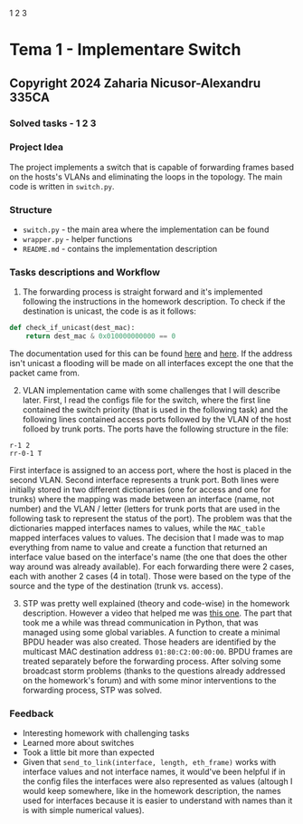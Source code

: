 1 2 3
# Tema 1 - Implementare Switch

## Copyright 2024 Zaharia Nicusor-Alexandru 335CA

### Solved tasks - 1 2 3

### Project Idea

The project implements a switch that is capable of forwarding frames based on the hosts's VLANs and eliminating the loops in the topology.
The main code is written in `switch.py`.

### Structure

- `switch.py` - the main area where the implementation can be found
- `wrapper.py` - helper functions
- `README.md` - contains the implementation description

### Tasks descriptions and Workflow

1. The forwarding process is straight forward and it's implemented following the instructions in the homework description.
To check if the destination is unicast, the code is as it follows:

```python
def check_if_unicast(dest_mac):
    return dest_mac & 0x010000000000 == 0
```

The documentation used for this can be found [here](https://forum.huawei.com/enterprise/en/multicast-mac-address-vs-broadcast-mac-address-vs-unicast-mac-address/thread/667283450236911616-667213852955258880) and [here](https://en.wikipedia.org/wiki/MAC_address#Unicast_vs._multicast_(I/G_bit)).
If the address isn't unicast a flooding will be made on all interfaces except the one that the packet came from.

2. VLAN implementation came with some challenges that I will describe later.
First, I read the configs file for the switch, where the first line contained the switch priority (that is used in the following task) and the following lines contained access ports followed by the VLAN of the host folloed by trunk ports.
The ports have the following structure in the file:

```
r-1 2
rr-0-1 T
```

First interface is assigned to an access port, where the host is placed in the second VLAN.
Second interface represents a trunk port.
Both lines were initially stored in two different dictionaries (one for access and one for trunks) where the mapping was made between an interface (name, not number) and the VLAN / letter (letters for trunk ports that are used in the following task to represent the status of the port).
The problem was that the dictionaries mapped interfaces names to values, while the `MAC_table` mapped interfaces values to values.
The decision that I made was to map everything from name to value and create a function that returned an interface value based on the interface's name (the one that does the other way around was already available).
For each forwarding there were 2 cases, each with another 2 cases (4 in total).
Those were based on the type of the source and the type of the destination (trunk vs. access).

3. STP was pretty well explained (theory and code-wise) in the homework description.
However a video that helped me was [this one](https://www.youtube.com/watch?v=6MW5P6Ci7lw).
The part that took me a while was thread communication in Python, that was managed using some global variables.
A function to create a minimal BPDU header was also created.
Those headers are identified by the multicast MAC destination address `01:80:C2:00:00:00`.
BPDU frames are treated separately before the forwarding process.
After solving some broadcast storm problems (thanks to the questions already addressed on the homework's forum) and with some minor interventions to the forwarding process, STP was solved.

### Feedback

- Interesting homework with challenging tasks
- Learned more about switches
- Took a little bit more than expected
- Given that `send_to_link(interface, length, eth_frame)` works with interface values and not interface names, it would've been helpful if in the config files the interfaces were also represented as values (altough I would keep somewhere, like in the homework description, the names used for interfaces because it is easier to understand with names than it is with simple numerical values).